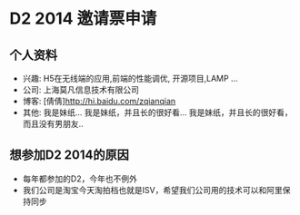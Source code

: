 # D2 2014 邀请票申请

## 个人资料

- 兴趣:  H5在无线端的应用,前端的性能调优, 开源项目,LAMP ...
- 公司: 上海莫凡信息技术有限公司
- 博客: [倩倩]http://hi.baidu.com/zqianqian
- 其他: 我是妹纸...
		我是妹纸，并且长的很好看...
		我是妹纸，并且长的很好看，而且没有男朋友..

## 想参加D2 2014的原因

- 每年都参加的D2，今年也不例外
- 我们公司是淘宝今天淘拍档也就是ISV，希望我们公司用的技术可以和阿里保持同步
